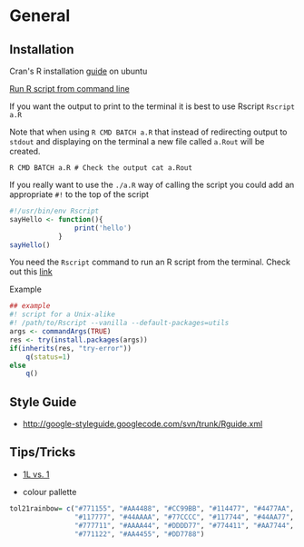 # General #

## Installation ##

Cran's R installation [guide](https://cran.r-project.org/bin/linux/ubuntu/README) on ubuntu

[Run R script from command line](http://stackoverflow.com/questions/18306362/run-r-script-from-command-line) 

If you want the output to print to the terminal it is best to use Rscript `Rscript a.R`  

Note that when using `R CMD BATCH a.R` that instead of redirecting output to `stdout` and displaying on the terminal a new file called `a.Rout` will be created.

```R CMD BATCH a.R # Check the output cat a.Rout```

If you really want to use the `./a.R` way of calling the script you could add an appropriate `#!` to the top of the script

```R
#!/usr/bin/env Rscript 
sayHello <- function(){ 
				print('hello') 
			}
sayHello()
```

You need the `Rscript` command to run an R script from the terminal.
Check out this [link](http://stat.ethz.ch/R-manual/R-devel/library/utils/html/Rscript.html)  

Example
```R
## example 
#! script for a Unix-alike
#! /path/to/Rscript --vanilla --default-packages=utils 
args <- commandArgs(TRUE)
res <- try(install.packages(args))
if(inherits(res, "try-error")) 
	q(status=1)
else
	q()
```
## Style Guide ##

- http://google-styleguide.googlecode.com/svn/trunk/Rguide.xml

## Tips/Tricks ##

- [1L vs. 1](http://stackoverflow.com/questions/7014387/whats-the-difference-between-1l-and-1)

- colour pallette
```r
tol21rainbow= c("#771155", "#AA4488", "#CC99BB", "#114477", "#4477AA", "#77AADD", 
                "#117777", "#44AAAA", "#77CCCC", "#117744", "#44AA77", "#88CCAA", 
                "#777711", "#AAAA44", "#DDDD77", "#774411", "#AA7744", "#DDAA77", 
                "#771122", "#AA4455", "#DD7788")
```
